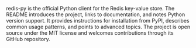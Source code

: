 redis-py is the official Python client for the Redis key-value store. The README introduces the project, links to documentation, and notes Python version support. It provides instructions for installation from PyPI, describes common usage patterns, and points to advanced topics. The project is open source under the MIT license and welcomes contributions through its GitHub repository.
